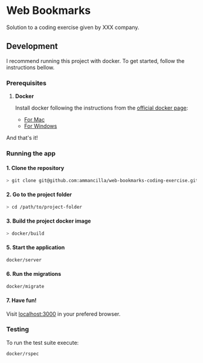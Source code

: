 # Web Bookmarks
Solution to a coding exercise given by XXX company.

## Development
I recommend running this project with docker. To get started, follow the instructions bellow.

### Prerequisites

 1. **Docker**

    Install docker following the instructions from the [official docker page](https://docs.docker.com/engine/installation/):
      - [For Mac](https://docs.docker.com/docker-for-mac/install)
      - [For Windows](https://docs.docker.com/docker-for-windows/install)

 And that's it!

### Running the app
#### 1. Clone the repository

```bash
> git clone git@github.com:ammancilla/web-bookmarks-coding-exercise.git
```

#### 2. Go to the project folder

```bash
> cd /path/to/project-folder
```

#### 3. Build the project docker image

```bash
> docker/build
```

#### 5. Start the application

```bash
docker/server
```

#### 6. Run the migrations

```bash
docker/migrate
```

#### 7. Have fun!

Visit [localhost:3000](http://localhost:3000) in your prefered browser.

### Testing
To run the test suite execute:

```bash
docker/rspec
```
